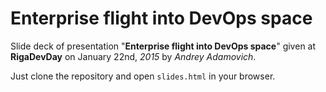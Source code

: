 # Enterprise flight into DevOps space

Slide deck of presentation "**Enterprise flight into DevOps space**" given at **RigaDevDay** on January 22nd, *2015* by *Andrey Adamovich*.

Just clone the repository and open `slides.html` in your browser.
